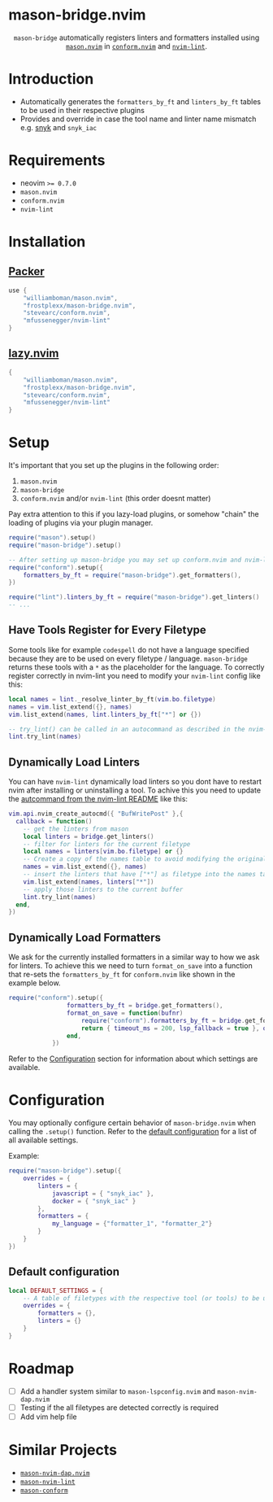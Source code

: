# mason-bridge.nvim

<p align="center">
  <code>mason-bridge</code> automatically registers linters and formatters installed using
<a href="https://github.com/williamboman/mason.nvim"><code>mason.nvim</code></a> in <a href="https://github.com/stevearc/conform.nvim"><code>conform.nvim</code></a> and <a href="https://github.com/mfussenegger/nvim-lint"><code>nvim-lint</code></a>.  
</p>

# Introduction

- Automatically generates the `formatters_by_ft` and `linters_by_ft` tables to be used in their respective plugins
- Provides and override in case the tool name and linter name mismatch e.g. [snyk](https://github.com/snyk/cli) and `snyk_iac`

# Requirements

- neovim `>= 0.7.0`
- `mason.nvim`
- `conform.nvim`
- `nvim-lint`

# Installation

## [Packer](https://github.com/wbthomason/packer.nvim)

```lua
use {
    "williamboman/mason.nvim",
    "frostplexx/mason-bridge.nvim",
    "stevearc/conform.nvim",
    "mfussenegger/nvim-lint"
}
```

## [lazy.nvim](https://github.com/folke/lazy.nvim)

```lua
{
    "williamboman/mason.nvim",
    "frostplexx/mason-bridge.nvim",
    "stevearc/conform.nvim",
    "mfussenegger/nvim-lint"
}
```

# Setup

It's important that you set up the plugins in the following order:

1. `mason.nvim`
2. `mason-bridge`
3. `conform.nvim` and/or `nvim-lint` (this order doesnt matter)

Pay extra attention to this if you lazy-load plugins, or somehow "chain" the loading of plugins via your plugin manager.

```lua
require("mason").setup()
require("mason-bridge").setup()

-- After setting up mason-bridge you may set up conform.nvim and nvim-lint
require("conform").setup({
    formatters_by_ft = require("mason-bridge").get_formatters(),
})

require("lint").linters_by_ft = require("mason-bridge").get_linters()
-- ...
```

## Have Tools Register for Every Filetype

Some tools like for example `codespell` do not have a language specified because they are to be used on every filetype / language.
`mason-bridge` returns these tools with a `*` as the placeholder for the language.
To correctly register correctly in nvim-lint you need to modify your `nvim-lint` config like this: 
```lua
local names = lint._resolve_linter_by_ft(vim.bo.filetype)
names = vim.list_extend({}, names)
vim.list_extend(names, lint.linters_by_ft["*"] or {})

-- try_lint() can be called in an autocommand as described in the nvim-lint README
lint.try_lint(names)
```

## Dynamically Load Linters 

You can have `nvim-lint` dynamically load linters so you dont have to restart nvim after installing or uninstalling a tool. To achive this you need to update the [autcommand from the nvim-lint README](https://github.com/mfussenegger/nvim-lint?tab=readme-ov-file#usage) like this:
```lua
vim.api.nvim_create_autocmd({ "BufWritePost" },{
  callback = function()
    -- get the linters from mason
    local linters = bridge.get_linters()
    -- filter for linters for the current filetype
    local names = linters[vim.bo.filetype] or {}
    -- Create a copy of the names table to avoid modifying the original.
    names = vim.list_extend({}, names)
    -- insert the linters that have ["*"] as filetype into the names table
    vim.list_extend(names, linters["*"])
    -- apply those linters to the current buffer
    lint.try_lint(names)
  end,
})
```

## Dynamically Load Formatters

We ask for the currently installed formatters in a similar way to how we ask for linters. To achieve this we need to turn `format_on_save` into a function that re-sets the `formatters_by_ft` for `conform.nvim` like shown in the example below.

```lua
require("conform").setup({
				formatters_by_ft = bridge.get_formatters(),
				format_on_save = function(bufnr)
					require("conform").formatters_by_ft = bridge.get_formatters()
					return { timeout_ms = 200, lsp_fallback = true }, on_format
				end,
			})
```

Refer to the [Configuration](#configuration) section for information about which settings are available.

# Configuration

You may optionally configure certain behavior of `mason-bridge.nvim` when calling the `.setup()` function. Refer to
the [default configuration](#default-configuration) for a list of all available settings.

Example:

```lua
require("mason-bridge").setup({
    overrides = {
        linters = {
            javascript = { "snyk_iac" },
            docker = { "snyk_iac" }
        },
        formatters = {
            my_language = {"formatter_1", "formatter_2"}
        }
    }
})

```

## Default configuration

```lua
local DEFAULT_SETTINGS = {
    -- A table of filetypes with the respective tool (or tools) to be used
    overrides = {
        formatters = {},
        linters = {}
    }
}
```

# Roadmap

- [ ] Add a handler system similar to `mason-lspconfig.nvim` and `mason-nvim-dap.nvim`
- [ ] Testing if the all filetypes are detected correctly is required
- [ ] Add vim help file

# Similar Projects

- <a href="https://github.com/jay-babu/mason-nvim-dap.nvim"><code>mason-nvim-dap.nvim</code></a>
- <a href="https://github.com/rshkarin/mason-nvim-lint"><code>mason-nvim-lint</code></a>
- <a href="https://github.com/LittleEndianRoot/mason-conform"><code>mason-conform</code></a>

[help-mason-bridge]: ./doc/mason-bridge.txt#L1
